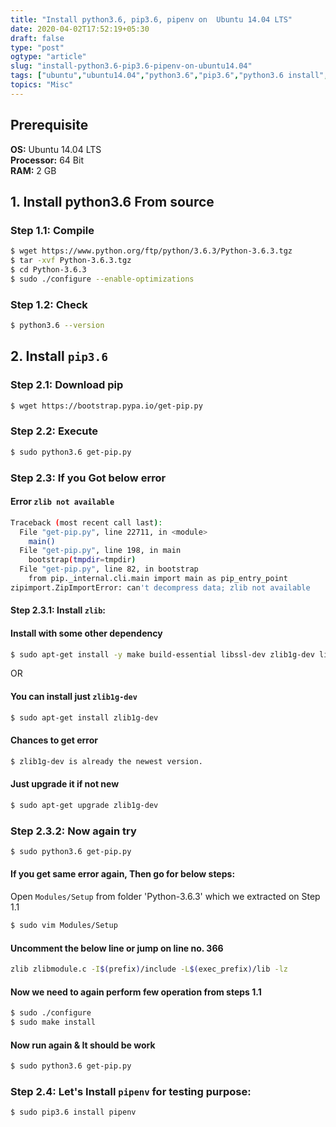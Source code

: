 ```yaml
---
title: "Install python3.6, pip3.6, pipenv on  Ubuntu 14.04 LTS"
date: 2020-04-02T17:52:19+05:30
draft: false
type: "post"
ogtype: "article"
slug: "install-python3.6-pip3.6-pipenv-on-ubuntu14.04"
tags: ["ubuntu","ubuntu14.04","python3.6","pip3.6","python3.6 install","pipenv"]
topics: "Misc"
---
```


## Prerequisite

__OS:__ Ubuntu 14.04 LTS  
__Processor:__ 64 Bit  
__RAM:__ 2 GB  

## 1. Install python3.6 From source

### Step 1.1: Compile

```sh
$ wget https://www.python.org/ftp/python/3.6.3/Python-3.6.3.tgz
$ tar -xvf Python-3.6.3.tgz
$ cd Python-3.6.3
$ sudo ./configure --enable-optimizations
```

### Step 1.2: Check

```sh
$ python3.6 --version
```

## 2. Install `pip3.6`

### Step 2.1: Download pip

```sh
$ wget https://bootstrap.pypa.io/get-pip.py
```

### Step 2.2: Execute

```sh
$ sudo python3.6 get-pip.py
```

### Step 2.3: If you Got below error

#### Error  `zlib not available`

```sh
Traceback (most recent call last):
  File "get-pip.py", line 22711, in <module>
    main()
  File "get-pip.py", line 198, in main
    bootstrap(tmpdir=tmpdir)
  File "get-pip.py", line 82, in bootstrap
    from pip._internal.cli.main import main as pip_entry_point
zipimport.ZipImportError: can't decompress data; zlib not available
```

#### Step 2.3.1: Install `zlib`:

#### Install with some other dependency

```sh
$ sudo apt-get install -y make build-essential libssl-dev zlib1g-dev libbz2-dev libreadline-dev libsqlite3-dev wget curl llvm libncurses5-dev xz-utils tk-dev libxml2-dev libxmlsec1-dev
```

OR

#### You can install just `zlib1g-dev`

```sh
$ sudo apt-get install zlib1g-dev
```

#### Chances to get error

```sh
$ zlib1g-dev is already the newest version.
```

#### Just upgrade it if not new

```sh
$ sudo apt-get upgrade zlib1g-dev
```

### Step 2.3.2: Now again try

```sh
$ sudo python3.6 get-pip.py
```

#### If you get same error again, Then go for below steps:

Open `Modules/Setup` from folder 'Python-3.6.3' which we extracted on Step 1.1 

```sh
$ sudo vim Modules/Setup
```

#### Uncomment the below line or jump on line no. 366
```sh
zlib zlibmodule.c -I$(prefix)/include -L$(exec_prefix)/lib -lz
```

#### Now we need to again perform few operation from __steps 1.1__

```sh
$ sudo ./configure
$ sudo make install
```

#### Now run again & It should be work
```sh
$ sudo python3.6 get-pip.py
```

### Step 2.4: Let's Install `pipenv` for testing purpose:

```sh
$ sudo pip3.6 install pipenv
```



